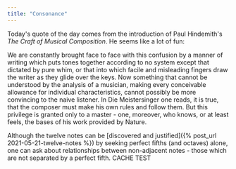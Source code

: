 ```yaml
---
title: "Consonance"
---
```


Today's quote of the day comes from the introduction of Paul Hindemith's _The Craft of Musical Composition_. He seems like a lot of fun:

<div class="media">
<p>We are constantly brought face to face with this confusion by a manner of writing which puts tones together according to no system except that dictated by pure whim, or that into which facile and misleading fingers draw the writer as they glide over the keys. Now something that cannot be understood by the analysis of a musician, making every conceivable allowance for individual characteristics, cannot possibly be more convincing to the naive listener. In Die Meistersinger one reads, it is true, that the composer must make his own rules and follow them. But this privilege is granted only to a master - one, moreover, who knows, or at least feels, the bases of his work provided by Nature.</p>
</div>

Although the twelve notes can be [discovered and justified]({% post_url 2021-05-21-twelve-notes %}) by seeking perfect fifths (and octaves) alone, one can ask about relationships between non-adjacent notes - those which are not separated by a perfect fifth. CACHE TEST
